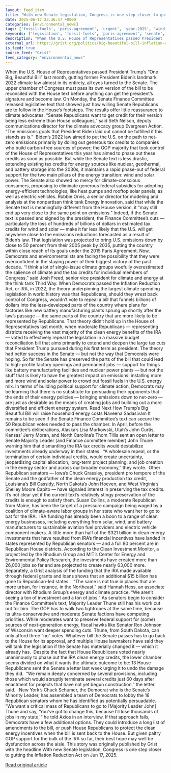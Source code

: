 ```yaml
---
layout: feed_item
title: "With new Senate legislation, Congress is one step closer to gutting the Inflation Reduction Act"
date: 2025-06-17 23:36:17 +0000
categories: [environmental_news]
tags: ['fossil-fuels', 'paris-agreement', 'urgent', 'year-2025', 'wind-power', 'emissions', 'solar-power', 'climate-policy', 'renewable-energy']
keywords: ['legislation', 'fossil-fuels', 'paris-agreement', 'senate', 'congress', 'year-2025', 'urgent', 'wind-power']
description: "When the U.S. House of Representatives passed President Trump’s “One Big, Beautiful Bill” last month, gutting former President Biden’s landmark 2022 climate ..."
external_url: https://grist.org/politics/big-beautiful-bill-inflation-reduction-act-senate/
is_feed: true
source_feed: "Grist"
feed_category: "environmental_news"
---
```


When the U.S. House of Representatives passed President Trump’s “One Big, Beautiful Bill” last month, gutting former President Biden’s landmark 2022 climate law almost in its entirety, all eyes turned to the Senate. The upper chamber of Congress must pass its own version of the bill to be reconciled with the House text before anything can get the president’s signature and become law. On Monday, the Senate Finance Committee released legislative text that showed just how willing Senate Republicans are to follow in the House’s footsteps. The results offer little reassurance to climate advocates. “Senate Republicans want to get credit for their version being less extreme than House colleagues,” said Seth Nelson, deputy communications director for the climate advocacy group Evergreen Action. “The emissions goals that President Biden laid out cannot be fulfilled if this stands as is.”&nbsp; Biden’s 2022 law aimed to put the U.S. on the path to net-zero emissions primarily by doling out generous tax credits to companies who build carbon-free sources of power; the GOP majority that took control of the House of Representatives this year has aimed to phase out these credits as soon as possible. But while the Senate text is less drastic, extending existing tax credits for energy sources like nuclear, geothermal, and battery storage into the 2030s, it maintains a rapid phase-out of federal support for the two main pillars of the energy transition: wind and solar power. The Senate also showed no mercy for climate-conscious consumers, proposing to eliminate generous federal subsidies for adopting energy-efficient technologies, like heat pumps and rooftop solar panels, as well as electric vehicles. Robbie Orvis, a senior director for modeling and analysis at the nonpartisan think tank Energy Innovation, said that while the Senate text is meaningfully different from the House version, it “may still end up very close to the same point on emissions.” Indeed, if the Senate text is passed and signed by the president, the Finance Committee’s cuts — particularly the loss of hundreds of billions of dollars in estimated tax credits for wind and solar — make it far less likely that the U.S. will get anywhere close to the emissions reductions forecasted as a result of Biden’s law. That legislation was projected to bring U.S. emissions down by close to 50 percent from their 2005 peak by 2035, putting the country within close reach of its goals under the 2015 Paris Agreement. Now, Democrats and environmentalists are facing the possibility that they were overconfident in the staying power of their biggest victory of the past decade. “I think a lot of single-issue climate groups woefully overestimated the salience of climate and the tax credits for individual members of Congress,” said Josh Freed, senior vice president for climate and energy at the think tank Third Way. When Democrats passed the Inflation Reduction Act, or IRA, in 2022, the theory underpinning the largest climate spending legislation in world history was that Republicans, should they wrest back control of Congress, wouldn’t vote to repeal a bill that funnels billions of dollars into the less-developed parts of the country where plans for factories like new battery manufacturing plants sprung up shortly after the law’s passage — the same parts of the country that are more likely to be represented by Republicans. That theory didn’t hold up in the House of Representatives last month, when moderate Republicans — representing districts receiving the vast majority of the clean energy benefits of the IRA — voted to effectively repeal the legislation in a massive budget reconciliation bill that aims primarily to extend and deepen the large tax cuts that President Trump pursued during his first term as president. The theory had better success in the Senate — but not the way that Democrats were hoping. So far the Senate has preserved the parts of the bill that could lead to high-profile factory openings and permanent jobs — support for things like battery manufacturing facilities and nuclear power plants — but not the stuff that is likely to have the greatest impact on emissions: installing more and more wind and solar power to crowd out fossil fuels in the U.S. energy mix. In terms of building political support for climate action, Democrats may be learning that there is no substitute for persuading their opponents that the ends of their energy policies — bringing emissions down to net-zero — are just as desirable as the means of creating jobs and building out a more diversified and efficient energy system. Read Next How Trump’s Big Beautiful Bill will raise household energy costs Naveena Sadasivam It remains to be seen if the Senate Finance Committee’s text can secure the 50 Republican votes needed to pass the chamber. In April, before the committee’s deliberations, Alaska’s Lisa Murkowski, Utah’s John Curtis, Kansas’ Jerry Moran, and North Carolina’s Thom Tillis sent an open letter to Senate Majority Leader (and Finance committee member) John Thune warning him that dismantling the IRA tax credits would destabilize investments already underway in their states.&nbsp; “A wholesale repeal, or the termination of certain individual credits, would create uncertainty, jeopardizing capital allocation, long-term project planning, and job creation in the energy sector and across our broader economy,” they wrote.&nbsp; Other Republican senators — Iowa’s Chuck Grassley, president pro tempore of the Senate and the godfather of the clean energy production tax credit, Louisiana’s Bill Cassidy, North Dakota’s John Hoeven, and West Virginia’s Shelley Moore Capito — have signaled interest in preserving the tax credits. It’s not clear yet if the current text’s relatively stingy preservation of the credits is enough to satisfy them. Susan Collins, a moderate Republican from Maine, has been the target of a pressure campaign being waged by a coalition of climate-aware labor groups in her state who want her to go to bat for the IRA.&nbsp; IRA funding has already been a boon to a range of clean energy businesses, including everything from solar, wind, and battery manufacturers to sustainable aviation fuel providers and electric vehicle component makers. A little more than half of the $321 billion in clean energy investments that have resulted from IRA’s financial incentives have landed in states represented by Republican senators — and a full 80 percent are in Republican House districts. According to the Clean Investment Monitor, a project led by the Rhodium Group and MIT’s Center for Energy and Environmental Policy Research, the investments have created more than 26,000 jobs so far and are projected to create nearly 63,000 more. Separately, a Grist analysis of the funding that the IRA made available through federal grants and loans shows that an additional $15 billion has gone to Republican-led states.&nbsp;&nbsp; “The same is not true in places that are more urban, for instance, in the Northeast,” said Hannah Hess, an associate director with Rhodium Group&#8217;s energy and climate practice. “We aren&#8217;t seeing a ton of investment and a ton of jobs.” As senators begin to consider the Finance Committee’s text, Majority Leader Thune still has his work cut out for him. The GOP has to walk two tightropes at the same time, because its ultra-conservative and moderate Senate factions have competing priorities. While moderates want to preserve federal support for (some) sources of next-generation energy, fiscal hawks like Senator Ron Johnson of Wisconsin want deeper spending cuts. Thune, from South Dakota, can only afford three “no” votes. Whatever bill the Senate passes has to go back to the House for its approval, and multiple House lawmakers have said they will tank the legislation if the Senate has materially changed it — which it already has.&nbsp; Despite the fact that House Republicans voted nearly unanimously to phase out the IRA clean energy credits, the lower chamber seems divided on what it wants the ultimate outcome to be: 13 House Republicans sent the Senate a letter last week urging it to undo the damage they did.&nbsp; “We remain deeply concerned by several provisions, including those which would abruptly terminate several credits just 60 days after enactment for projects that have not yet begun construction,” the letter said.&nbsp;&nbsp; New York’s Chuck Schumer, the Democrat who is the Senate’s Minority Leader, has assembled a team of Democrats to lobby the 16 Republican senators whom he has identified as potentially persuadable. &#8220;We want a critical mass of Republicans to go to [Majority Leader John] Thune and say, &#8216;You&#8217;ve got to change this, because I&#8217;ll lose thousands of jobs in my state,'&#8221; he told Axios in an interview. If that approach fails, Democrats have a few additional options. They could introduce a long list of amendments to the bill, or push House Republicans to protect the clean energy incentives when the bill is sent back to the House. But given paltry GOP support for the bulk of the IRA so far, their best hope may well be dysfunction across the aisle. This story was originally published by Grist with the headline With new Senate legislation, Congress is one step closer to gutting the Inflation Reduction Act on Jun 17, 2025.

[Read original article](https://grist.org/politics/big-beautiful-bill-inflation-reduction-act-senate/)
